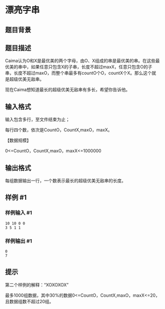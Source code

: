 # 漂亮字串

## 题目背景



## 题目描述

Caima认为O和X是最优美的两个字母，由O、X组成的串是最优美的串。在这些最优美的串中，如果任意只包含X的子串，长度不超过maxX，任意只包含O的子串，长度不超过maxO，而整个串最多有countO个O，countX个X。那么这个就是超级优美无敌串。

现在Caima想知道最长的超级优美无敌串有多长，希望你告诉他。


## 输入格式

输入包含多行，至文件结束为止；

每行四个数，依次是CountO，CountX,maxO，maxX。

【数据规模】

0<=CountO，CountX,maxO，maxX<=1000000



## 输出格式

每组数据输出一行，一个数表示最长的超级优美无敌串的长度。


## 样例 #1

### 样例输入 #1
```
10 10 0 0
3 5 1 1
```

### 样例输出 #1

```
0
7
```

## 提示

第二个样例的解释：“XOXOXOX”

最多1000组数据，其中30%的数据0<=CountO，CountX,maxO，maxX<=20，且数据组数不超过20组。

